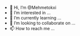 - 👋 Hi, I’m @Mehmetokxi
- 👀 I’m interested in ...
- 🌱 I’m currently learning ...
- 💞️ I’m looking to collaborate on ...
- 📫 How to reach me ...

<!---
Mehmetokxi/Mehmetokxi is a ✨ special ✨ repository because its `README.md` (this file) appears on your GitHub profile.
You can click the Preview link to take a look at your changes.
--->
